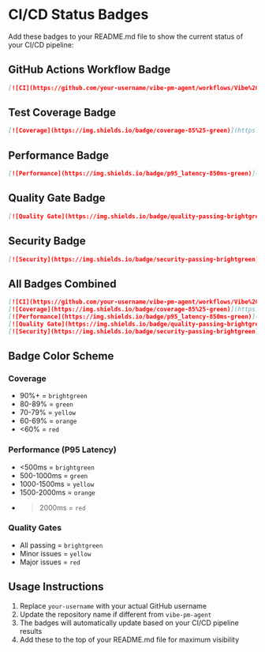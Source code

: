 # CI/CD Status Badges

Add these badges to your README.md file to show the current status of your CI/CD pipeline:

## GitHub Actions Workflow Badge
```markdown
[![CI](https://github.com/your-username/vibe-pm-agent/workflows/Vibe%20PM%20Agent%20CI%2FCD/badge.svg)](https://github.com/your-username/vibe-pm-agent/actions)
```

## Test Coverage Badge
```markdown
[![Coverage](https://img.shields.io/badge/coverage-85%25-green)](https://github.com/your-username/vibe-pm-agent/actions)
```

## Performance Badge
```markdown
[![Performance](https://img.shields.io/badge/p95_latency-850ms-green)](https://github.com/your-username/vibe-pm-agent/actions)
```

## Quality Gate Badge
```markdown
[![Quality Gate](https://img.shields.io/badge/quality-passing-brightgreen)](https://github.com/your-username/vibe-pm-agent/actions)
```

## Security Badge
```markdown
[![Security](https://img.shields.io/badge/security-passing-brightgreen)](https://github.com/your-username/vibe-pm-agent/actions)
```

## All Badges Combined
```markdown
[![CI](https://github.com/your-username/vibe-pm-agent/workflows/Vibe%20PM%20Agent%20CI%2FCD/badge.svg)](https://github.com/your-username/vibe-pm-agent/actions)
[![Coverage](https://img.shields.io/badge/coverage-85%25-green)](https://github.com/your-username/vibe-pm-agent/actions)
[![Performance](https://img.shields.io/badge/p95_latency-850ms-green)](https://github.com/your-username/vibe-pm-agent/actions)
[![Quality Gate](https://img.shields.io/badge/quality-passing-brightgreen)](https://github.com/your-username/vibe-pm-agent/actions)
[![Security](https://img.shields.io/badge/security-passing-brightgreen)](https://github.com/your-username/vibe-pm-agent/actions)
```

## Badge Color Scheme

### Coverage
- 90%+ = `brightgreen`
- 80-89% = `green`
- 70-79% = `yellow`
- 60-69% = `orange`
- <60% = `red`

### Performance (P95 Latency)
- <500ms = `brightgreen`
- 500-1000ms = `green`
- 1000-1500ms = `yellow`
- 1500-2000ms = `orange`
- >2000ms = `red`

### Quality Gates
- All passing = `brightgreen`
- Minor issues = `yellow`
- Major issues = `red`

## Usage Instructions

1. Replace `your-username` with your actual GitHub username
2. Update the repository name if different from `vibe-pm-agent`
3. The badges will automatically update based on your CI/CD pipeline results
4. Add these to the top of your README.md file for maximum visibility